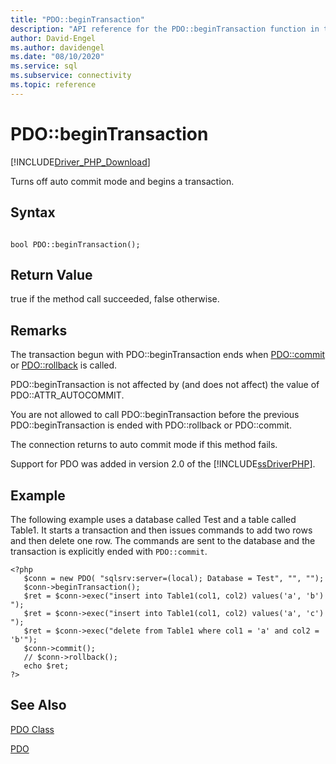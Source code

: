 ```yaml
---
title: "PDO::beginTransaction"
description: "API reference for the PDO::beginTransaction function in the Microsoft PDO_SQLSRV Driver for PHP for SQL Server."
author: David-Engel
ms.author: davidengel
ms.date: "08/10/2020"
ms.service: sql
ms.subservice: connectivity
ms.topic: reference
---
```

# PDO::beginTransaction
[!INCLUDE[Driver_PHP_Download](../../includes/driver_php_download.md)]

Turns off auto commit mode and begins a transaction.  
  
## Syntax  
  
```  
  
bool PDO::beginTransaction();  
```  
  
## Return Value  
true if the method call succeeded, false otherwise.  
  
## Remarks  
The transaction begun with PDO::beginTransaction ends when [PDO::commit](../../connect/php/pdo-commit.md) or [PDO::rollback](../../connect/php/pdo-rollback.md) is called.  
  
PDO::beginTransaction is not affected by (and does not affect) the value of PDO::ATTR_AUTOCOMMIT.  
  
You are not allowed to call PDO::beginTransaction before the previous PDO::beginTransaction is ended with PDO::rollback or PDO::commit.  
  
The connection returns to auto commit mode if this method fails.  
  
Support for PDO was added in version 2.0 of the [!INCLUDE[ssDriverPHP](../../includes/ssdriverphp_md.md)].  
  
## Example  
The following example uses a database called Test and a table called Table1. It starts a transaction and then issues commands to add two rows and then delete one row. The commands are sent to the database and the transaction is explicitly ended with `PDO::commit`.  
  
```  
<?php  
   $conn = new PDO( "sqlsrv:server=(local); Database = Test", "", "");  
   $conn->beginTransaction();  
   $ret = $conn->exec("insert into Table1(col1, col2) values('a', 'b') ");  
   $ret = $conn->exec("insert into Table1(col1, col2) values('a', 'c') ");  
   $ret = $conn->exec("delete from Table1 where col1 = 'a' and col2 = 'b'");  
   $conn->commit();  
   // $conn->rollback();  
   echo $ret;  
?>  
```  
  
## See Also  
[PDO Class](../../connect/php/pdo-class.md)

[PDO](https://php.net/manual/book.pdo.php)  
  
